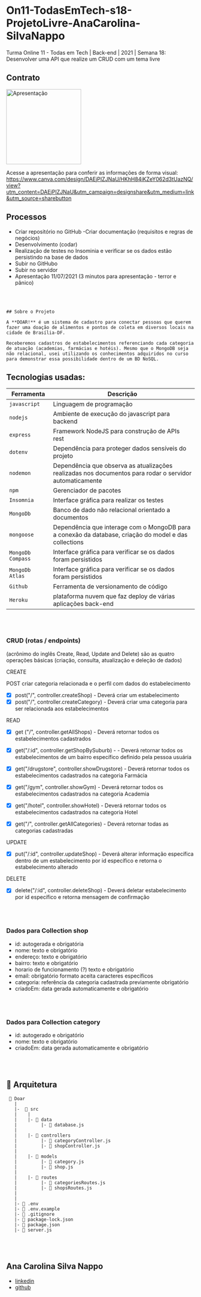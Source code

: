# On11-TodasEmTech-s18-ProjetoLivre-AnaCarolina-SilvaNappo

Turma Online 11 - Todas em Tech | Back-end | 2021 | Semana 18: Desenvolver uma API que realize um CRUD com um tema livre

## Contrato
<img src="https://i.ibb.co/RN3MNvL/Welcome-Back-to-Sandy-Spring-1.png" alt="Apresentação" width="200">

Acesse a apresentação para conferir as informações de forma visual: 
https://www.canva.com/design/DAEjPIZJNaU/HKhH84iKZeY062d3tUazNQ/view?utm_content=DAEjPIZJNaU&utm_campaign=designshare&utm_medium=link&utm_source=sharebutton


## Processos
 - Criar repositório no GitHub
 -Criar documentação (requisitos e regras de negócios) 
 - Desenvolvimento (codar)
 - Realização de testes no Insominia e verificar se os dados estão persistindo na base de dados
 - Subir no GitHubo
 - Subir no servidor 
 - Apresentação 11/07/2021 (3 minutos para apresentação - terror e pânico)

<br>
<br>

```
## Sobre o Projeto

A **DOAR!** é um sistema de cadastro para conectar pessoas que querem fazer uma doação de alimentos e pontos de coleta em diversos locais na cidade de Brasília-DF. 

Receberemos cadastros de estabelecimentos referenciando cada categoria de atuação (academias, farmácias e hotéis). Mesmo que o MongoDB seja não relacional, usei utilizando os conhecimentos adquiridos no curso para demonstrar essa possibilidade dentro de um BD NoSQL.  
```

## Tecnologias usadas:
| Ferramenta | Descrição |
| --- | --- |
| `javascript` | Linguagem de programação |
| `nodejs` | Ambiente de execução do javascript para backend|
| `express` | Framework NodeJS para construção de APIs rest |
| `dotenv` | Dependência para proteger dados sensíveis do projeto|
| `nodemon` | Dependência que observa as atualizações realizadas nos documentos para rodar o servidor automaticamente|
| `npm` | Gerenciador de pacotes|
|`Insomnia ` | Interface gráfica para realizar os testes|
| `MongoDb` | Banco de dado não relacional orientado a documentos|
| `mongoose` | Dependência que interage com o MongoDB para a conexão da database, criação do model e das collections|
| `MongoDb Compass` | Interface gráfica para verificar se os dados foram persistidos|
| `MongoDb Atlas`| Interface gráfica para verificar se os dados foram persistidos|
|`Github` | Ferramenta de versionamento de código|
|`Heroku` |  plataforma nuvem que faz deploy de várias aplicações back-end |

<br>
<br>

### CRUD (rotas / endpoints)
 (acrônimo do inglês Create, Read, Update and Delete) são as quatro operações básicas (criação, consulta, atualização e deleção de dados)

CREATE

POST criar categoria relacionada e o perfil com dados do estabelecimento 
- [x] post("/", controller.createShop) - Deverá criar um estabelecimento
- [x] post("/", controller.createCategory) - Deverá criar uma categoria para ser relacionada aos estabelecimentos

READ 
- [x] get ("/", controller.getAllShops) - Deverá retornar todos os estabelecimentos cadastrados
- [x] get("/:id", controller.getShopBySuburb) - - Deverá retornar todos os estabelecimentos de um bairro específico definido pela pessoa usuária

- [x] get("/drugstore", controller.showDrugstore) - Deverá retornar todos os estabelecimentos cadastrados na categoria Farmácia
- [x] get("/gym", controller.showGym) - Deverá retornar todos os estabelecimentos cadastrados na categoria Academia
- [x] get("/hotel", controller.showHotel) - Deverá retornar todos os estabelecimentos cadastrados na categoria Hotel

- [x] get("/", controller.getAllCategories) - Deverá retornar todas as categorias cadastradas


UPDATE
- [x] put("/:id", controller.updateShop) - Deverá alterar informação específica dentro de um estabelecimento por id específico e retorna o estabelecimento alterado

DELETE
- [x] delete("/:id", controller.deleteShop) -  Deverá deletar estabelecimento por id específico e retorna mensagem de confirmação

<br>
<br>

### Dados para Collection shop

- id: autogerada e obrigatória
- nome: texto e obrigatório
- endereço: texto e obrigatório 
- bairro: texto e obrigatório
- horario de funcionamento (?) texto e obrigatório
- email: obrigatório formato aceita caracteres específicos
- categoria: referência da categoria cadastrada previamente obrigatório
- criadoEm: data gerada automaticamente e obrigatório

<br>
<br>

### Dados para Collection category

- id: autogerado e obrigatório
- nome: texto e obrigatório
- criadoEm: data gerada automaticamente e obrigatório

<br>
<br>

## 📁 Arquitetura 

```
 📁 Doar
   |
   |-  📁 src
   |    |
   |    |- 📁 data
   |         |- 📄 database.js
   |
   |    |- 📁 controllers
   |         |- 📄 categoryController.js
   |         |- 📄 shopController.js
   |
   |    |- 📁 models
   |         |- 📄 category.js
   |         |- 📄 shop.js
   |
   |    |- 📁 routes
   |         |- 📄 categoriesRoutes.js 
   |         |- 📄 shopsRoutes.js 
   |
   |
   |- 📄 .env
   |- 📄 .env.example
   |- 📄 .gitignore
   |- 📄 package-lock.json
   |- 📄 package.json
   |- 📄 server.js

```
<br>
<br>

## Ana Carolina Silva Nappo
- [linkedin](https://www.linkedin.com/in/aanacarolina/)
- [github](https://github.com/aanacarolina)
```
